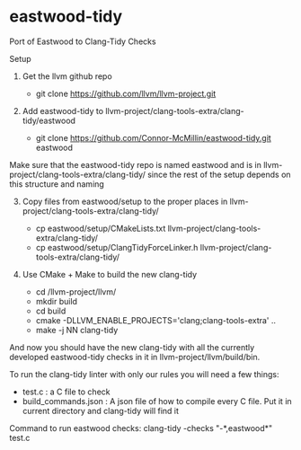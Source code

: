 # eastwood-tidy
Port of Eastwood to Clang-Tidy Checks

Setup

1. Get the llvm github repo
    - git clone https://github.com/llvm/llvm-project.git
    
2. Add eastwood-tidy to llvm-project/clang-tools-extra/clang-tidy/eastwood
    - git clone https://github.com/Connor-McMillin/eastwood-tidy.git eastwood
    
Make sure that the eastwood-tidy repo is named eastwood and is in llvm-project/clang-tools-extra/clang-tidy/ since the rest of the setup depends on this structure and naming

3. Copy files from eastwood/setup to the proper places in llvm-project/clang-tools-extra/clang-tidy/
    - cp eastwood/setup/CMakeLists.txt llvm-project/clang-tools-extra/clang-tidy/
    - cp eastwood/setup/ClangTidyForceLinker.h llvm-project/clang-tools-extra/clang-tidy/
    
4. Use CMake + Make to build the new clang-tidy
    - cd /llvm-project/llvm/
    - mkdir build
    - cd build
    - cmake -DLLVM_ENABLE_PROJECTS='clang;clang-tools-extra' ..
    - make -j NN clang-tidy
    
And now you should have the new clang-tidy with all the currently developed eastwood-tidy checks in it in llvm-project/llvm/build/bin.

To run the clang-tidy linter with only our rules you will need a few things:
  - test.c : a C file to check
  - build_commands.json : A json file of how to compile every C file. Put it in current directory and clang-tidy will find it

Command to run eastwood checks:
  clang-tidy -checks "-\*,eastwood\*" test.c
